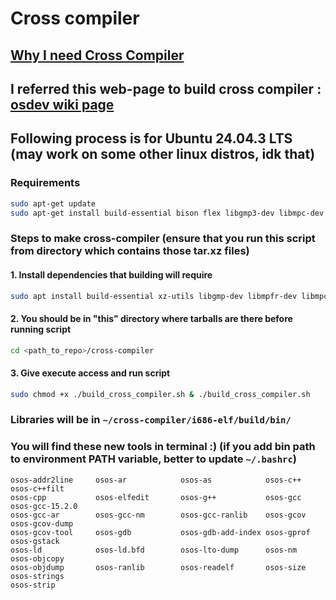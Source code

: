 # Cross compiler
## [Why I need Cross Compiler](https://wiki.osdev.org/Why_do_I_need_a_Cross_Compiler%3F)
## I referred this web-page to build cross compiler : [osdev wiki page](https://wiki.osdev.org/GCC_Cross-Compiler)

## Following process is for Ubuntu 24.04.3 LTS (may work on some other linux distros, idk that)

### Requirements
``` bash
sudo apt-get update
sudo apt-get install build-essential bison flex libgmp3-dev libmpc-dev libmpfr-dev texinfo libisl-dev
```
### Steps to make cross-compiler (ensure that you run this script from directory which contains those tar.xz files)
#### 1. Install dependencies that building will require
```bash
sudo apt install build-essential xz-utils libgmp-dev libmpfr-dev libmpc-dev libexpat1-dev texinfo bison flex gawk libtool zlib1g-dev autoconf automake
```
#### 2. You should be in "this" directory where tarballs are there before running script
```bash
cd <path_to_repo>/cross-compiler
```
#### 3. Give execute access and run script
```bash
sudo chmod +x ./build_cross_compiler.sh & ./build_cross_compiler.sh
```

### Libraries will be in `~/cross-compiler/i686-elf/build/bin/`

### You will find these new tools in terminal :) (if you add bin path to environment PATH variable, better to update `~/.bashrc`)
```
osos-addr2line     osos-ar            osos-as            osos-c++           osos-c++filt
osos-cpp           osos-elfedit       osos-g++           osos-gcc           osos-gcc-15.2.0
osos-gcc-ar        osos-gcc-nm        osos-gcc-ranlib    osos-gcov          osos-gcov-dump
osos-gcov-tool     osos-gdb           osos-gdb-add-index osos-gprof         osos-gstack
osos-ld            osos-ld.bfd        osos-lto-dump      osos-nm            osos-objcopy
osos-objdump       osos-ranlib        osos-readelf       osos-size          osos-strings
osos-strip
```